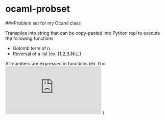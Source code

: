 # ocaml-probset
###Problem set for my Ocaml class

Transpiles into string that can be copy-pasted into Python repl to execute the following functions

* Golomb term of n
* Reversal of a list (ex. [1;2;3;NIL])


All numbers are expressed in functions (ex. 0 = ![equation](http://www.sciweavers.org/tex2img.php?eq=%20%5Clambda%20f.%20%5Clambda%20x.x&bc=White&fc=Black&im=jpg&fs=12&ff=arev&edit=0) )
